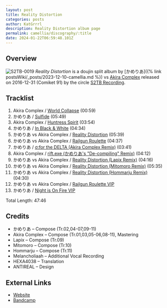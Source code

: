 ```yaml
---
layout: post
title: Reality Distortion
categories: posts
author: KatGrrrl
description: Reality Distortion album page
permalink: camellia/discography/:title
date: 2024-01-22T06:59:48.101Z
---
```


## Overview

![S2TB-0019](https://cdn.camellia.wiki/images/camellia/albums/S2TB-0019.jpg)
*Reality Distortion* is a doujin split album by [かめりあ]({% link postsWiki/_posts/2023-12-10-camellia.md %}) vs [Akira Complex](#) released on 2016-12-31 (Comiket 91) by the circle [S2TB Recording](#).

## Tracklist

1. Akira Complex / [World Collapse](<https://open.spotify.com/track/5AMBPXazg3Gx9fVCVgUvgt?si=d75a34bc8d184f0c>) (00:59)
2. かめりあ / [Sulfide](<https://open.spotify.com/track/6c2Xr8LmxOEK5fwweGqtLv?si=4369247a102845bd>) (05:49)
3. Akira Complex / [Huntress Spirit](<https://open.spotify.com/track/0M7dn1Mk2OYZ9omNngQ2HM?si=be3cdb37d67b439c>) (03:54)
4. かめりあ / [In Black & White](<https://open.spotify.com/track/4SsiSWrmnRf3wttxP8962S?si=4c639f0f160a483a>) (04:34)
5. かめりあ vs Akira Complex / [Reality Distortion](<https://open.spotify.com/track/7vbAg4JMEsvXSnQQ8RzDzn?si=1432970d87ac4e63>) (05:39)
6. かめりあ vs Akira Complex / [Railgun Roulette](<https://open.spotify.com/track/2uDgXqm0rJY25Cy7lmWeGE?si=597cbe86e54c430a>) (04:37)
7. かめりあ / [σ:for the DELTA (Akira Complex Remix)](<https://open.spotify.com/track/7Ar4fpJRsgabyKikAHe3sI?si=5000d580a27d41f7>) (03:41)
8. Akira Complex / [rift.exe (かめりあ's "De-compiling" Remix)](<https://open.spotify.com/track/42ZuTKPOw2TrlMVgKW2EiA?si=41b617a4307343fc>) (04:12)
9. かめりあ vs Akira Complex / [Reality Distortion (Lapix Remix)](<https://open.spotify.com/track/1aYl14SB64zaVthgnaUPuF?si=a1a8cfb285dd43c8>) (04:16)
10. かめりあ vs Akira Complex / [Reality Distortion (Mitomoro Remix)](<https://open.spotify.com/track/1JyFZxgejYgZmanpPzlpIo?si=57be60e356874253>) (05:35)
11. かめりあ vs Akira Complex / [Reality Distortion (Hommarju Remix)](<https://open.spotify.com/track/6hkY7FfpnLtU4cwJnAtvuY?si=b0d7aee4c7384f27>) (04:30)
12. かめりあ vs Akira Complex / [Railgun Roulette VIP](<https://open.spotify.com/track/2dvAGCPSeterFsH9iXinyt?si=c7ae0e2f68aa4a8a>)
13. かめりあ / [Night is On Fire VIP](<https://open.spotify.com/track/6C3VsxTkbV8onDqVjpMkuH?si=abe8c23adce240d8>)

Total Length: 47:46

## Credits

* かめりあ – Compose (Tr.02,04-07,09-11)
* Akira Complex – Compose (Tr.01,03,05-06,08-11), Mastering
* Lapix – Compose (Tr.09)
* Mitomoro – Compose (Tr.10)
* Hommarju – Compose (Tr.11)
* Melancholiaah – Additional Vocal Recording
* HEXA4038 – Translation
* ANTIREAL – Design

## External Links

* [Website](https://korsk.jp/s2tb-0019/)
* [Bandcamp](https://attackthemusic.bandcamp.com/album/reality-distortion)
